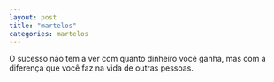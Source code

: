 ```yaml
---
layout: post
title: "martelos"
categories: martelos
---
```


O sucesso não tem a ver com quanto dinheiro você ganha, mas com a diferença que você faz na vida de outras pessoas.



